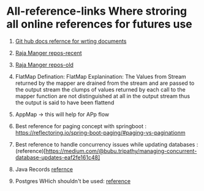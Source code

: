 # All-reference-links Where stroring all online references for futures use
1. [Git hub docs refernce for wrting documents](https://docs.github.com/en/get-started/writing-on-github/getting-started-with-writing-and-formatting-on-github/basic-writing-and-formatting-syntax)
2. [Raja Manger repos-recent](https://github.com/rajadileepkolli)
3. [Raja Manger repos-old](https://github.com/rajadilipkolli)
4. FlatMap Defination: FlatMap Explanination: The Values from Stream returned by the mapper are drained from the stream and are passed to the output stream the clumps of values returned by each call to the mapper function are not distinguished at all in the output stream thus the output is said to have been flattend
5. AppMap  -> this will help for APp flow
6. Best reference for paging concept with springboot : https://reflectoring.io/spring-boot-paging/#paging-vs-paginationm

7. Best reference to handle concurrency issues while updating databases :(reference)[https://medium.com/@bubu.tripathy/managing-concurrent-database-updates-eaf2fe161c48]
8. Java Records [refernce](https://docs.oracle.com/en/java/javase/17/language/records.html#GUID-6699E26F-4A9B-4393-A08B-1E47D4B2D263)
9. Postgres WHich shouldn't be used: [reference](https://wiki.postgresql.org/wiki/Don%27t_Do_This)
